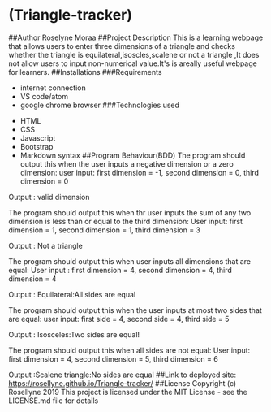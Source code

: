 # (Triangle-tracker)
##Author
Roselyne Moraa
##Project Description
This is a learning webpage that allows users to enter three dimensions of a triangle and checks whether the triangle is equilateral,isoscles,scalene or not a triangle ,It does not allow users to input non-numerical value.It's is areally useful webpage for learners.
##Installations
###Requirements
- internet connection
- VS code/atom
- google chrome browser
###Technologies used
+ HTML
+ CSS
+ Javascript
+ Bootstrap
+ Markdown syntax 
##Program Behaviour(BDD)
The program should output this when the user inputs  a negative dimension or a zero dimension:
user input: first dimension = -1, second dimension = 0, third dimension = 0

Output :  valid dimension

The program should output this when thr user inputs the sum of any  two dimension  is less than or equal to the third dimension:
User input: first dimension = 1, second dimension = 1, third dimension = 3

Output : Not a triangle

The program should output this when user inputs all  dimensions that are equal:
 User input : first dimension = 4, second dimension = 4, third dimension = 4

Output : Equilateral:All sides are equal

The program should output this when the user inputs at most two sides  that are equal:
user input: first side = 4, second side = 4, third side = 5

Output : Isosceles:Two sides are equal!

The program should output this when all sides are not equal:
User input: first dimension = 4, second dimension = 5, third dimension = 6

Output :Scalene triangle:No sides are equal
##Link to deployed site:
 https://rosellyne.github.io/Triangle-tracker/
##License
Copyright (c) Rosellyne 2019 This project is licensed under the MIT License - see the LICENSE.md file for details
